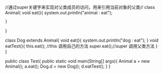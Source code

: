 //通过super关键字来实现对父类成员的访问，用来引用当前对象的父类//
class Animal{
	void eat(){
	system.out.println("animal : eat");

	}
}

class Dog extends Animal{
	void eat(){
	system.out.println("dog : eat");
	}
	void eatTest(){
	this.eat(); //this 调用自己的方法
	super.eat();//super 调用父类方法
	}
}

public class Test{
	public static void main(String[] args){
	Animal a = new Animal();
	a.eat();
	Dog.d = new Dog();
	d.eatTest();
	}
}
